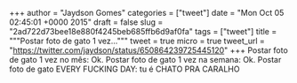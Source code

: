 
+++
author = "Jaydson Gomes"
categories = ["tweet"]
date = "Mon Oct 05 02:45:01 +0000 2015"
draft = false
slug = "2ad722d73bee18e880f4245beb685ffb6d9af0fa"
tags = ["tweet"]
title = """Postar foto de gato 1 vez..."""
tweet = true
micro = true
tweet_url = "https://twitter.com/jaydson/status/650864239725445120"
+++
Postar foto de gato 1 vez no mês: Ok.
Postar foto de gato 1 vez na semana: Ok.
Postar foto de gato EVERY FUCKING DAY: tu é CHATO PRA CARALHO
